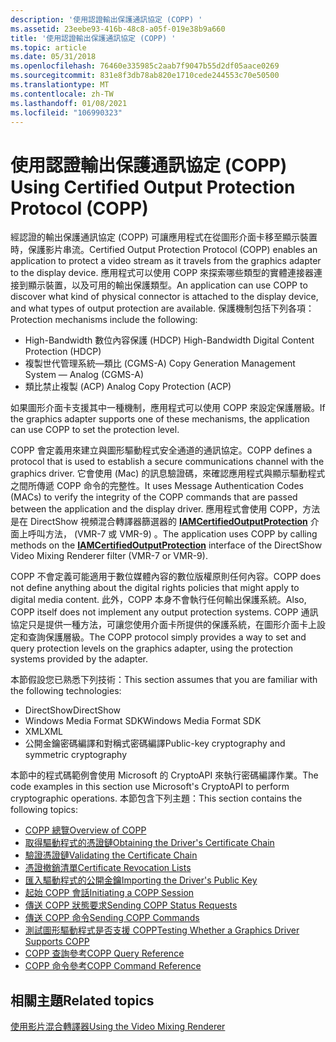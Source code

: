 ```yaml
---
description: '使用認證輸出保護通訊協定 (COPP) '
ms.assetid: 23eebe93-416b-48c8-a05f-019e38b9a660
title: '使用認證輸出保護通訊協定 (COPP) '
ms.topic: article
ms.date: 05/31/2018
ms.openlocfilehash: 76460e335985c2aab7f9047b55d2df05aace0269
ms.sourcegitcommit: 831e8f3db78ab820e1710cede244553c70e50500
ms.translationtype: MT
ms.contentlocale: zh-TW
ms.lasthandoff: 01/08/2021
ms.locfileid: "106990323"
---
```

# <a name="using-certified-output-protection-protocol-copp"></a><span data-ttu-id="9f226-103">使用認證輸出保護通訊協定 (COPP) </span><span class="sxs-lookup"><span data-stu-id="9f226-103">Using Certified Output Protection Protocol (COPP)</span></span>

<span data-ttu-id="9f226-104">經認證的輸出保護通訊協定 (COPP) 可讓應用程式在從圖形介面卡移至顯示裝置時，保護影片串流。</span><span class="sxs-lookup"><span data-stu-id="9f226-104">Certified Output Protection Protocol (COPP) enables an application to protect a video stream as it travels from the graphics adapter to the display device.</span></span> <span data-ttu-id="9f226-105">應用程式可以使用 COPP 來探索哪些類型的實體連接器連接到顯示裝置，以及可用的輸出保護類型。</span><span class="sxs-lookup"><span data-stu-id="9f226-105">An application can use COPP to discover what kind of physical connector is attached to the display device, and what types of output protection are available.</span></span> <span data-ttu-id="9f226-106">保護機制包括下列各項：</span><span class="sxs-lookup"><span data-stu-id="9f226-106">Protection mechanisms include the following:</span></span>

-   <span data-ttu-id="9f226-107">High-Bandwidth 數位內容保護 (HDCP) </span><span class="sxs-lookup"><span data-stu-id="9f226-107">High-Bandwidth Digital Content Protection (HDCP)</span></span>
-   <span data-ttu-id="9f226-108">複製世代管理系統—類比 (CGMS-A) </span><span class="sxs-lookup"><span data-stu-id="9f226-108">Copy Generation Management System — Analog (CGMS-A)</span></span>
-   <span data-ttu-id="9f226-109">類比禁止複製 (ACP) </span><span class="sxs-lookup"><span data-stu-id="9f226-109">Analog Copy Protection (ACP)</span></span>

<span data-ttu-id="9f226-110">如果圖形介面卡支援其中一種機制，應用程式可以使用 COPP 來設定保護層級。</span><span class="sxs-lookup"><span data-stu-id="9f226-110">If the graphics adapter supports one of these mechanisms, the application can use COPP to set the protection level.</span></span>

<span data-ttu-id="9f226-111">COPP 會定義用來建立與圖形驅動程式安全通道的通訊協定。</span><span class="sxs-lookup"><span data-stu-id="9f226-111">COPP defines a protocol that is used to establish a secure communications channel with the graphics driver.</span></span> <span data-ttu-id="9f226-112">它會使用 (Mac) 的訊息驗證碼，來確認應用程式與顯示驅動程式之間所傳遞 COPP 命令的完整性。</span><span class="sxs-lookup"><span data-stu-id="9f226-112">It uses Message Authentication Codes (MACs) to verify the integrity of the COPP commands that are passed between the application and the display driver.</span></span> <span data-ttu-id="9f226-113">應用程式會使用 COPP，方法是在 DirectShow 視頻混合轉譯器篩選器的 [**IAMCertifiedOutputProtection**](/windows/desktop/api/Strmif/nn-strmif-iamcertifiedoutputprotection) 介面上呼叫方法， (VMR-7 或 VMR-9) 。</span><span class="sxs-lookup"><span data-stu-id="9f226-113">The application uses COPP by calling methods on the [**IAMCertifiedOutputProtection**](/windows/desktop/api/Strmif/nn-strmif-iamcertifiedoutputprotection) interface of the DirectShow Video Mixing Renderer filter (VMR-7 or VMR-9).</span></span>

<span data-ttu-id="9f226-114">COPP 不會定義可能適用于數位媒體內容的數位版權原則任何內容。</span><span class="sxs-lookup"><span data-stu-id="9f226-114">COPP does not define anything about the digital rights policies that might apply to digital media content.</span></span> <span data-ttu-id="9f226-115">此外，COPP 本身不會執行任何輸出保護系統。</span><span class="sxs-lookup"><span data-stu-id="9f226-115">Also, COPP itself does not implement any output protection systems.</span></span> <span data-ttu-id="9f226-116">COPP 通訊協定只是提供一種方法，可讓您使用介面卡所提供的保護系統，在圖形介面卡上設定和查詢保護層級。</span><span class="sxs-lookup"><span data-stu-id="9f226-116">The COPP protocol simply provides a way to set and query protection levels on the graphics adapter, using the protection systems provided by the adapter.</span></span>

<span data-ttu-id="9f226-117">本節假設您已熟悉下列技術：</span><span class="sxs-lookup"><span data-stu-id="9f226-117">This section assumes that you are familiar with the following technologies:</span></span>

-   <span data-ttu-id="9f226-118">DirectShow</span><span class="sxs-lookup"><span data-stu-id="9f226-118">DirectShow</span></span>
-   <span data-ttu-id="9f226-119">Windows Media Format SDK</span><span class="sxs-lookup"><span data-stu-id="9f226-119">Windows Media Format SDK</span></span>
-   <span data-ttu-id="9f226-120">XML</span><span class="sxs-lookup"><span data-stu-id="9f226-120">XML</span></span>
-   <span data-ttu-id="9f226-121">公開金鑰密碼編譯和對稱式密碼編譯</span><span class="sxs-lookup"><span data-stu-id="9f226-121">Public-key cryptography and symmetric cryptography</span></span>

<span data-ttu-id="9f226-122">本節中的程式碼範例會使用 Microsoft 的 CryptoAPI 來執行密碼編譯作業。</span><span class="sxs-lookup"><span data-stu-id="9f226-122">The code examples in this section use Microsoft's CryptoAPI to perform cryptographic operations.</span></span> <span data-ttu-id="9f226-123">本節包含下列主題：</span><span class="sxs-lookup"><span data-stu-id="9f226-123">This section contains the following topics:</span></span>

-   [<span data-ttu-id="9f226-124">COPP 總覽</span><span class="sxs-lookup"><span data-stu-id="9f226-124">Overview of COPP</span></span>](overview-of-copp.md)
-   [<span data-ttu-id="9f226-125">取得驅動程式的憑證鏈</span><span class="sxs-lookup"><span data-stu-id="9f226-125">Obtaining the Driver's Certificate Chain</span></span>](obtaining-the-drivers-certificate-chain.md)
-   [<span data-ttu-id="9f226-126">驗證憑證鏈</span><span class="sxs-lookup"><span data-stu-id="9f226-126">Validating the Certificate Chain</span></span>](validating-the-certificate-chain.md)
-   [<span data-ttu-id="9f226-127">憑證撤銷清單</span><span class="sxs-lookup"><span data-stu-id="9f226-127">Certificate Revocation Lists</span></span>](certificate-revocation-lists.md)
-   [<span data-ttu-id="9f226-128">匯入驅動程式的公開金鑰</span><span class="sxs-lookup"><span data-stu-id="9f226-128">Importing the Driver's Public Key</span></span>](importing-the-drivers-public-key.md)
-   [<span data-ttu-id="9f226-129">起始 COPP 會話</span><span class="sxs-lookup"><span data-stu-id="9f226-129">Initiating a COPP Session</span></span>](initiating-a-copp-session.md)
-   [<span data-ttu-id="9f226-130">傳送 COPP 狀態要求</span><span class="sxs-lookup"><span data-stu-id="9f226-130">Sending COPP Status Requests</span></span>](sending-copp-status-requests.md)
-   [<span data-ttu-id="9f226-131">傳送 COPP 命令</span><span class="sxs-lookup"><span data-stu-id="9f226-131">Sending COPP Commands</span></span>](sending-copp-commands.md)
-   [<span data-ttu-id="9f226-132">測試圖形驅動程式是否支援 COPP</span><span class="sxs-lookup"><span data-stu-id="9f226-132">Testing Whether a Graphics Driver Supports COPP</span></span>](testing-whether-a-graphics-driver-supports-copp.md)
-   [<span data-ttu-id="9f226-133">COPP 查詢參考</span><span class="sxs-lookup"><span data-stu-id="9f226-133">COPP Query Reference</span></span>](copp-query-reference.md)
-   [<span data-ttu-id="9f226-134">COPP 命令參考</span><span class="sxs-lookup"><span data-stu-id="9f226-134">COPP Command Reference</span></span>](copp-command-reference.md)

## <a name="related-topics"></a><span data-ttu-id="9f226-135">相關主題</span><span class="sxs-lookup"><span data-stu-id="9f226-135">Related topics</span></span>

<dl> <dt>

[<span data-ttu-id="9f226-136">使用影片混合轉譯器</span><span class="sxs-lookup"><span data-stu-id="9f226-136">Using the Video Mixing Renderer</span></span>](using-the-video-mixing-renderer.md)
</dt> </dl>

 

 



